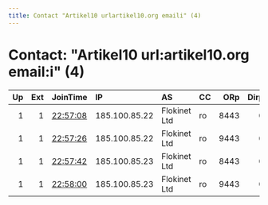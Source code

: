 ```yaml
---
title: Contact "Artikel10 urlartikel10.org emaili" (4)
---
```


# Contact: "Artikel10 url:artikel10.org email:i" (4)

|   Up |   Ext | JoinTime                                                                                              | IP            | AS           | CC   |   ORp |   Dirp | OS    | Version   | Nickname       |   eFamMembers |
|-----:|------:|:------------------------------------------------------------------------------------------------------|:--------------|:-------------|:-----|------:|-------:|:------|:----------|:---------------|--------------:|
|    1 |     1 | [22:57:08](https://nusenu.github.io/OrNetStats/w/relay/4A08F978852B3CC5DB325528A77B75E46BA82960.html) | 185.100.85.22 | Flokinet Ltd | ro   |  8443 |      0 | Linux | 0.4.6.9   | artikel10buc13 |            91 |
|    1 |     1 | [22:57:26](https://nusenu.github.io/OrNetStats/w/relay/895210C8237E3457AE2595E3BA053EB236AEF69F.html) | 185.100.85.22 | Flokinet Ltd | ro   |  9443 |      0 | Linux | 0.4.6.9   | artikel10buc14 |            91 |
|    1 |     1 | [22:57:42](https://nusenu.github.io/OrNetStats/w/relay/4F55C4E6A02489E4D6900547BE1C2D64B7CF730A.html) | 185.100.85.23 | Flokinet Ltd | ro   |  8443 |      0 | Linux | 0.4.6.9   | artikel10buc15 |            91 |
|    1 |     1 | [22:58:00](https://nusenu.github.io/OrNetStats/w/relay/C64802B38B41A8F20F884932840429D6F611DCB3.html) | 185.100.85.23 | Flokinet Ltd | ro   |  9443 |      0 | Linux | 0.4.6.9   | artikel10buc16 |            91 |
